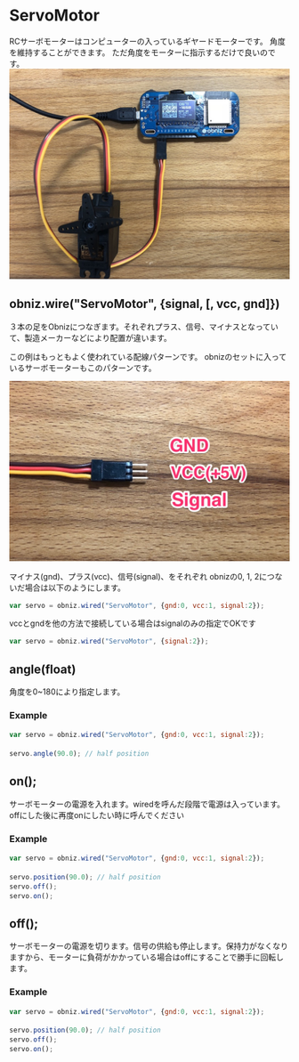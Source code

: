 # ServoMotor
RCサーボモーターはコンピューターの入っているギヤードモーターです。
角度を維持することができます。
ただ角度をモーターに指示するだけで良いのです。
![](./servomotor.jpg)

## obniz.wire("ServoMotor", {signal, [, vcc, gnd]})
３本の足をObnizにつなぎます。それぞれプラス、信号、マイナスとなっていて、製造メーカーなどにより配置が違います。

この例はもっともよく使われている配線パターンです。
obnizのセットに入っているサーボモーターもこのパターンです。

![](./servocable.jpg)

マイナス(gnd)、プラス(vcc)、信号(signal)、をそれぞれ obnizの0, 1, 2につないだ場合は以下のようにします。

```Javascript
var servo = obniz.wired("ServoMotor", {gnd:0, vcc:1, signal:2});
```

vccとgndを他の方法で接続している場合はsignalのみの指定でOKです
```Javascript
var servo = obniz.wired("ServoMotor", {signal:2});
```

## angle(float)
角度を0~180により指定します。
### Example
```Javascript
var servo = obniz.wired("ServoMotor", {gnd:0, vcc:1, signal:2});

servo.angle(90.0); // half position
```
## on();
サーボモーターの電源を入れます。wiredを呼んだ段階で電源は入っています。offにした後に再度onにしたい時に呼んでください
### Example
```Javascript
var servo = obniz.wired("ServoMotor", {gnd:0, vcc:1, signal:2});

servo.position(90.0); // half position
servo.off();
servo.on();
```
## off();
サーボモーターの電源を切ります。信号の供給も停止します。保持力がなくなりますから、モーターに負荷がかかっている場合はoffにすることで勝手に回転します。
### Example
```Javascript
var servo = obniz.wired("ServoMotor", {gnd:0, vcc:1, signal:2});

servo.position(90.0); // half position
servo.off();
servo.on();
```